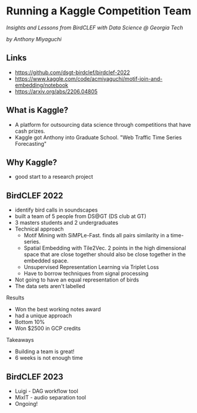 # Running a Kaggle Competition Team
*Insights and Lessons from BirdCLEF with Data Science @ Georgia Tech*  

*by Anthony Miyaguchi*

## Links
- https://github.com/dsgt-birdclef/birdclef-2022
- https://www.kaggle.com/code/acmiyaguchi/motif-join-and-embedding/notebook
- https://arxiv.org/abs/2206.04805

## What is Kaggle?
- A platform for outsourcing data science through competitions that have cash prizes.
- Kaggle got Anthony into Graduate School. "Web Traffic Time Series Forecasting"

## Why Kaggle?
- good start to a research project

## BirdCLEF 2022
- identify bird calls in soundscapes
- built a team of 5 people from DS@GT (DS club at GT)
- 3 masters students and 2 undergraduates
- Technical approach
	- Motif Mining with SiMPLe-Fast. finds all pairs similarity in a time-series.
	- Spatial Embedding with Tile2Vec. 2 points in the high dimensional space that are close together should also be close together in the embedded space.
	- Unsupervised Representation Learning via Triplet Loss
	- Have to borrow techniques from signal processing
- Not going to have an equal representation of birds
- The data sets aren't labelled

Results
- Won the best working notes award
- had a unique approach
- Bottom 10%
- Won $2500 in GCP credits

Takeaways
- Building a team is great!
- 6 weeks is not enough time

## BirdCLEF 2023
- Luigi - DAG workflow tool
- MixIT - audio separation tool
- Ongoing!

